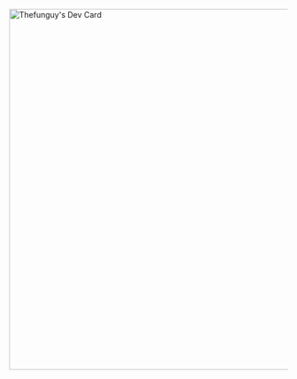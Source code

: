 <a href="https://app.daily.dev/thefunguy"><img src="https://api.daily.dev/devcards/v2/BwAC0iCktAni61GLsFTWz.png?r=ng3&type=wide" width="652" alt="Thefunguy's Dev Card"/></a>
